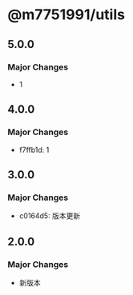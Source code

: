 # @m7751991/utils

## 5.0.0

### Major Changes

- 1

## 4.0.0

### Major Changes

- f7ffb1d: 1

## 3.0.0

### Major Changes

- c0164d5: 版本更新

## 2.0.0

### Major Changes

- 新版本
